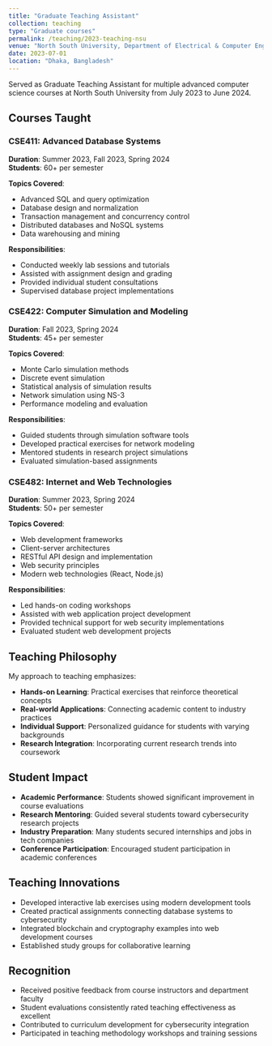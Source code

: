 ```yaml
---
title: "Graduate Teaching Assistant"
collection: teaching
type: "Graduate courses"
permalink: /teaching/2023-teaching-nsu
venue: "North South University, Department of Electrical & Computer Engineering"
date: 2023-07-01
location: "Dhaka, Bangladesh"
---
```


Served as Graduate Teaching Assistant for multiple advanced computer science courses at North South University from July 2023 to June 2024.

## Courses Taught

### CSE411: Advanced Database Systems
**Duration**: Summer 2023, Fall 2023, Spring 2024  
**Students**: 60+ per semester

**Topics Covered**:
- Advanced SQL and query optimization
- Database design and normalization
- Transaction management and concurrency control
- Distributed databases and NoSQL systems
- Data warehousing and mining

**Responsibilities**:
- Conducted weekly lab sessions and tutorials
- Assisted with assignment design and grading
- Provided individual student consultations
- Supervised database project implementations

### CSE422: Computer Simulation and Modeling
**Duration**: Fall 2023, Spring 2024  
**Students**: 45+ per semester

**Topics Covered**:
- Monte Carlo simulation methods
- Discrete event simulation
- Statistical analysis of simulation results
- Network simulation using NS-3
- Performance modeling and evaluation

**Responsibilities**:
- Guided students through simulation software tools
- Developed practical exercises for network modeling
- Mentored students in research project simulations
- Evaluated simulation-based assignments

### CSE482: Internet and Web Technologies
**Duration**: Summer 2023, Spring 2024  
**Students**: 50+ per semester

**Topics Covered**:
- Web development frameworks
- Client-server architectures
- RESTful API design and implementation
- Web security principles
- Modern web technologies (React, Node.js)

**Responsibilities**:
- Led hands-on coding workshops
- Assisted with web application project development
- Provided technical support for web security implementations
- Evaluated student web development projects

## Teaching Philosophy

My approach to teaching emphasizes:

- **Hands-on Learning**: Practical exercises that reinforce theoretical concepts
- **Real-world Applications**: Connecting academic content to industry practices
- **Individual Support**: Personalized guidance for students with varying backgrounds
- **Research Integration**: Incorporating current research trends into coursework

## Student Impact

- **Academic Performance**: Students showed significant improvement in course evaluations
- **Research Mentoring**: Guided several students toward cybersecurity research projects
- **Industry Preparation**: Many students secured internships and jobs in tech companies
- **Conference Participation**: Encouraged student participation in academic conferences

## Teaching Innovations

- Developed interactive lab exercises using modern development tools
- Created practical assignments connecting database systems to cybersecurity
- Integrated blockchain and cryptography examples into web development courses
- Established study groups for collaborative learning

## Recognition

- Received positive feedback from course instructors and department faculty
- Student evaluations consistently rated teaching effectiveness as excellent
- Contributed to curriculum development for cybersecurity integration
- Participated in teaching methodology workshops and training sessions